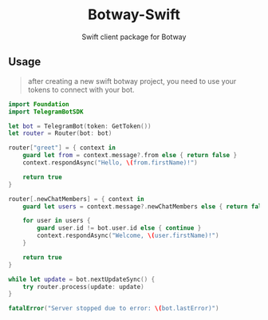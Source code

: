 <div align="center">
  <h1>Botway-Swift</h1>
	<p>
		Swift client package for Botway
	</p>
</div>

## Usage

> after creating a new swift botway project, you need to use your tokens to connect with your bot.

```swift
import Foundation
import TelegramBotSDK

let bot = TelegramBot(token: GetToken())
let router = Router(bot: bot)

router["greet"] = { context in
    guard let from = context.message?.from else { return false }
    context.respondAsync("Hello, \(from.firstName)!")

    return true
}

router[.newChatMembers] = { context in
    guard let users = context.message?.newChatMembers else { return false }

    for user in users {
        guard user.id != bot.user.id else { continue }
        context.respondAsync("Welcome, \(user.firstName)!")
    }

    return true
}

while let update = bot.nextUpdateSync() {
	try router.process(update: update)
}

fatalError("Server stopped due to error: \(bot.lastError)")
```

